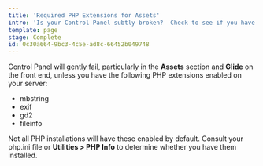 ```yaml
---
title: 'Required PHP Extensions for Assets'
intro: 'Is your Control Panel subtly broken?  Check to see if you have these PHP extensions enabled.'
template: page
stage: Complete
id: 0c30a664-9bc3-4c5e-ad8c-66452b049748
---
```

Control Panel will gently fail, particularly in the **Assets** section and **Glide** on the front end, unless you have the following PHP extensions enabled on your server:

- mbstring
- exif
- gd2
- fileinfo

Not all PHP installations will have these enabled by default.  Consult your php.ini file or **Utilities > PHP Info** to determine whether you have them installed.
